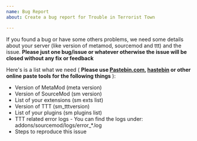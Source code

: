 ```yaml
---
name: Bug Report
about: Create a bug report for Trouble in Terrorist Town

---
```

If you found a bug or have some others problems, we need some details about your server (like version of metamod, sourcemod and ttt) and  the issue. __Please just one bug/issue or whatever otherwise the issue will be closed without any fix or feedback__

Here's is a list what we need ( __Please use [Pastebin.com](https://pastebin.com), [hastebin](https://hastebin.com) or other online paste tools for the following things__ ):
- Version of MetaMod  (meta version)
- Version of SourceMod (sm version)
- List of your extensions (sm exts list)
- Version of TTT (sm_tttversion)
- List of your plugins (sm plugins list)
- TTT related error logs - You can find the logs under: addons/sourcemod/logs/error_*.log
- Steps to reproduce this issue
